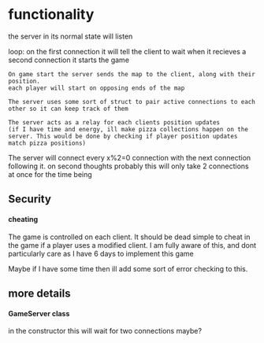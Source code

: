 # functionality


the server in its normal state will listen

loop:
    on the first connection it will tell the client to wait
    when it recieves a second connection it starts the game

    On game start the server sends the map to the client, along with their position.
    each player will start on opposing ends of the map

    The server uses some sort of struct to pair active connections to each other so it can keep track of them

    The server acts as a relay for each clients position updates
    (if I have time and energy, ill make pizza collections happen on the server. This would be done by checking if player position updates match pizza positions)

The server will connect every x%2=0 connection with the next connection following it.
on second thoughts probably this will only take 2 connections at once for the time being







## Security
#### cheating
The game is controlled on each client. It should be dead simple to cheat in the game if a player uses a modified client.
I am fully aware of this, and dont particularly care as I have 6 days to implement this game

Maybe if I have some time then ill add some sort of error checking to this.





## more details

#### GameServer class
in the constructor this will wait for two connections maybe?

